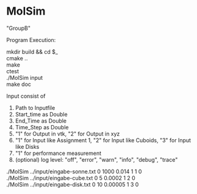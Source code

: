 MolSim
===

"GroupB"

Program Execution:

mkdir build && cd $_  
cmake ..  
make  
ctest  
./MolSim input  
make doc

Input consist of

1. Path to Inputfile
2. Start_time as Double
3. End_Time as Double
4. Time_Step as Double
5. "1" for Output in vtk, "2" for Output in xyz
6. "1" for Input like Assignment 1, "2" for Input like Cuboids, "3" for Input like Disks
7. "1" for performance measurement
8. (optional) log level: "off", "error", "warn", "info", "debug", "trace"

./MolSim ../input/eingabe-sonne.txt 0 1000 0.014 1 1 0  
./MolSim ../input/eingabe-cube.txt 0 5 0.0002 1 2 0  
./MolSim ../input/eingabe-disk.txt 0 10 0.00005 1 3 0

